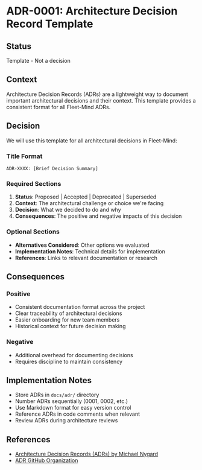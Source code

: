 # ADR-0001: Architecture Decision Record Template

## Status

Template - Not a decision

## Context

Architecture Decision Records (ADRs) are a lightweight way to document important architectural decisions and their context. This template provides a consistent format for all Fleet-Mind ADRs.

## Decision

We will use this template for all architectural decisions in Fleet-Mind:

### Title Format
`ADR-XXXX: [Brief Decision Summary]`

### Required Sections

1. **Status**: Proposed | Accepted | Deprecated | Superseded
2. **Context**: The architectural challenge or choice we're facing
3. **Decision**: What we decided to do and why
4. **Consequences**: The positive and negative impacts of this decision

### Optional Sections
- **Alternatives Considered**: Other options we evaluated
- **Implementation Notes**: Technical details for implementation
- **References**: Links to relevant documentation or research

## Consequences

### Positive
- Consistent documentation format across the project
- Clear traceability of architectural decisions
- Easier onboarding for new team members
- Historical context for future decision making

### Negative
- Additional overhead for documenting decisions
- Requires discipline to maintain consistency

## Implementation Notes

- Store ADRs in `docs/adr/` directory
- Number ADRs sequentially (0001, 0002, etc.)
- Use Markdown format for easy version control
- Reference ADRs in code comments when relevant
- Review ADRs during architecture reviews

## References

- [Architecture Decision Records (ADRs) by Michael Nygard](https://cognitect.com/blog/2011/11/15/documenting-architecture-decisions)
- [ADR GitHub Organization](https://adr.github.io/)